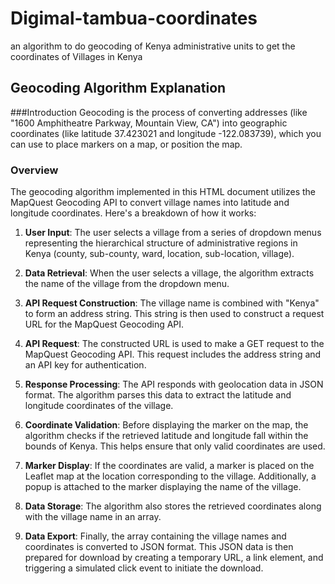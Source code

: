 # Digimal-tambua-coordinates
an algorithm to do geocoding  of Kenya administrative units to get the coordinates of Villages in Kenya
## Geocoding Algorithm Explanation

###Introduction
Geocoding is the process of converting addresses (like "1600 Amphitheatre Parkway, Mountain View, CA") into geographic coordinates (like latitude 37.423021 and longitude -122.083739), which you can use to place markers on a map, or position the map.

### Overview
The geocoding algorithm implemented in this HTML document utilizes the MapQuest Geocoding API to convert village names into latitude and longitude coordinates. Here's a breakdown of how it works:

1. **User Input**: The user selects a village from a series of dropdown menus representing the hierarchical structure of administrative regions in Kenya (county, sub-county, ward, location, sub-location, village).

2. **Data Retrieval**: When the user selects a village, the algorithm extracts the name of the village from the dropdown menu.

3. **API Request Construction**: The village name is combined with "Kenya" to form an address string. This string is then used to construct a request URL for the MapQuest Geocoding API.

4. **API Request**: The constructed URL is used to make a GET request to the MapQuest Geocoding API. This request includes the address string and an API key for authentication.

5. **Response Processing**: The API responds with geolocation data in JSON format. The algorithm parses this data to extract the latitude and longitude coordinates of the village.

6. **Coordinate Validation**: Before displaying the marker on the map, the algorithm checks if the retrieved latitude and longitude fall within the bounds of Kenya. This helps ensure that only valid coordinates are used.

7. **Marker Display**: If the coordinates are valid, a marker is placed on the Leaflet map at the location corresponding to the village. Additionally, a popup is attached to the marker displaying the name of the village.

8. **Data Storage**: The algorithm also stores the retrieved coordinates along with the village name in an array.

9. **Data Export**: Finally, the array containing the village names and coordinates is converted to JSON format. This JSON data is then prepared for download by creating a temporary URL, a link element, and triggering a simulated click event to initiate the download.

